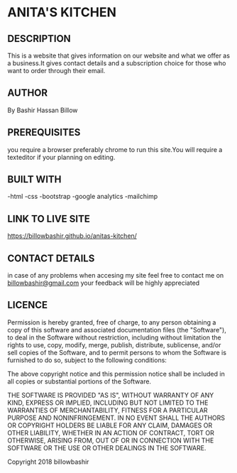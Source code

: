 # ANITA'S KITCHEN

## DESCRIPTION
This is a website that gives information on our website and what we offer as a business.It gives contact details and a subscription choice for those who want to order through their email.

## AUTHOR
By Bashir Hassan Billow

## PREREQUISITES
you require a browser preferably chrome to run this site.You will require a texteditor if your planning on editing.

## BUILT WITH
-html
-css
-bootstrap
-google analytics
-mailchimp

## LINK TO LIVE SITE
https://billowbashir.github.io/anitas-kitchen/

## CONTACT DETAILS
in case of any problems when accesing my site feel free to contact me on billowbashir@gmail.com your feedback will be highly appreciated

## LICENCE
Permission is hereby granted, free of charge, to any person obtaining a copy of this software and associated documentation files (the "Software"), to deal in the Software without restriction, including without limitation the rights to use, copy, modify, merge, publish, distribute, sublicense, and/or sell copies of the Software, and to permit persons to whom the Software is furnished to do so, subject to the following conditions:

The above copyright notice and this permission notice shall be included in all copies or substantial portions of the Software.

THE SOFTWARE IS PROVIDED "AS IS", WITHOUT WARRANTY OF ANY KIND, EXPRESS OR IMPLIED, INCLUDING BUT NOT LIMITED TO THE WARRANTIES OF MERCHANTABILITY, FITNESS FOR A PARTICULAR PURPOSE AND NONINFRINGEMENT. IN NO EVENT SHALL THE AUTHORS OR COPYRIGHT HOLDERS BE LIABLE FOR ANY CLAIM, DAMAGES OR OTHER LIABILITY, WHETHER IN AN ACTION OF CONTRACT, TORT OR OTHERWISE, ARISING FROM, OUT OF OR IN CONNECTION WITH THE SOFTWARE OR THE USE OR OTHER DEALINGS IN THE SOFTWARE.

Copyright 2018 billowbashir
